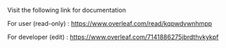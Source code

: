 Visit the following link for documentation 

For user (read-only) : https://www.overleaf.com/read/kqpwdvwnhmpp 

For developer (edit) : https://www.overleaf.com/7141886275jbrdthvkykpf